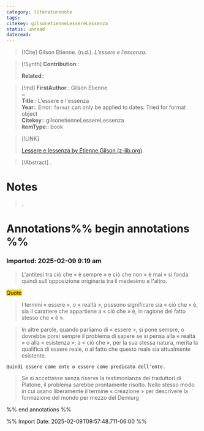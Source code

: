 ```yaml
---
category: literaturenote
tags: 
citekey: gilsonetienneLessereLessenza
status: unread
dateread:
---
```


> [!Cite]
> Gilson Etienne. (n.d.). _L’essere e l’essenza_.

>[!Synth]
>**Contribution**:: 
>
>**Related**:: 
>

>[!md]
> **FirstAuthor**:: Gilson Etienne  
~    
> **Title**:: L'essere e l'essenza  
> **Year**:: Error: `format` can only be applied to dates. Tried for format object   
> **Citekey**:: gilsonetienneLessereLessenza  
> **itemType**:: book    

> [!LINK] 
>
>  [Lessere e lessenza by Étienne Gilson (z-lib.org)](file://C:\Users\3516041\Dropbox\e-book\Lessere%20e%20lessenza%20by%20Étienne%20Gilson%20(z-lib.org).pdf).

> [!Abstract]
>.
> 
# Notes
>.


# Annotations%% begin annotations %%



### Imported: 2025-02-09 9:19 am




> L'antitesi tra ciò che « è sempre » e ciò che non « è mai » si fonda quindi  sull'opposizione originaria tra il medesimo e l'altro.

<mark style="background-color: #ffd400">Quote</mark>
> I termini « essere », o «  realtà », possono significare sia « ciò che » è, sia il carattere che appartiene a «  ciò che » è, in ragione del fatto stesso che « è ».


> In altre parole, quando parliamo  di « essere », si pone sempre, o dovrebbe porsi sempre il problema di sapere se si  pensa alla « realtà » o alla « esistenza »; a « ciò che », per la sua stessa natura,  merita la qualifica di essere reale, o al fatto che questo reale sia attualmente  esistente.

	Quindi essere come ente o essere come predicato dell'ente.


> Se si accettasse senza riserve la testimonianza dei traduttori di Platone, il  problema sarebbe prontamente risolto. Nello stesso modo in cui usano  liberamente il termine « creazione » per descrivere la formazione del mondo per  mezzo del Demiurg


%% end annotations %%

%% Import Date: 2025-02-09T09:57:48.711-06:00 %%

